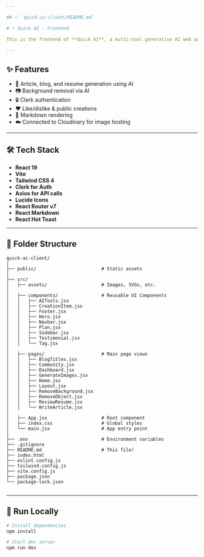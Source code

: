 ```yaml
---

## ✅ `quick-ai-client/README.md`

# ⚡ Quick AI - Frontend

This is the frontend of **Quick AI**, a multi-tool generative AI web app. It enables users to generate articles, remove image backgrounds, analyze resumes, and more — all with a clean and modern UI.

---
```


## ✨ Features

- 🧠 Article, blog, and resume generation using AI
- 📷 Background removal via AI
- 🔒 Clerk authentication
- ❤️ Like/dislike & public creations
- 📄 Markdown rendering
- ☁️ Connected to Cloudinary for image hosting

---

## 🛠️ Tech Stack

- **React 19**
- **Vite**
- **Tailwind CSS 4**
- **Clerk for Auth**
- **Axios for API calls**
- **Lucide Icons**
- **React Router v7**
- **React Markdown**
- **React Hot Toast**

---

## 🧩 Folder Structure
```
quick-ai-client/
│
├── public/                        # Static assets
│
├── src/
│   ├── assets/                    # Images, SVGs, etc.
│
│   ├── components/                # Reusable UI Components
│   │   ├── AITools.jsx
│   │   ├── CreationItem.jsx
│   │   ├── Footer.jsx
│   │   ├── Hero.jsx
│   │   ├── Navbar.jsx
│   │   ├── Plan.jsx
│   │   ├── Sidebar.jsx
│   │   ├── Testimonial.jsx
│   │   └── Tag.jsx
│
│   ├── pages/                     # Main page views
│   │   ├── BlogTitles.jsx
│   │   ├── Community.jsx
│   │   ├── Dashboard.jsx
│   │   ├── GenerateImages.jsx
│   │   ├── Home.jsx
│   │   ├── Layout.jsx
│   │   ├── RemoveBackground.jsx
│   │   ├── RemoveObject.jsx
│   │   ├── ReviewResume.jsx
│   │   └── WriteArticle.jsx
│
│   ├── App.jsx                    # Root component
│   ├── index.css                  # Global styles
│   └── main.jsx                   # App entry point
│
├── .env                           # Environment variables
├── .gitignore
├── README.md                      # This file!
├── index.html
├── eslint.config.js
├── tailwind.config.js
├── vite.config.js
├── package.json
└── package-lock.json


```

---

## 🧪 Run Locally

```bash
# Install dependencies
npm install

# Start dev server
npm run dev


